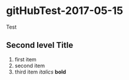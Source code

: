 # gitHubTest-2017-05-15
Test
## Second level Title
1. first item
2. second item
3. third item
*italics*
**bold**
